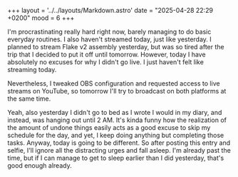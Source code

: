 +++
layout = '../../layouts/Markdown.astro'
date = "2025-04-28 22:29 +0200"
mood = 6
+++

I'm procrastinating really hard right now, barely managing to do basic everyday routines. I also haven't streamed today, just like yesterday. I planned to stream Flake v2 assembly yesterday, but was so tired after the trip that I decided to put it off until tomorrow. However, today I have absolutely no excuses for why I didn't go live. I just haven't felt like streaming today.

Nevertheless, I tweaked OBS configuration and requested access to live streams on YouTube, so tomorrow I'll try to broadcast on both platforms at the same time.

Yeah, also yesterday I didn't go to bed as I wrote I would in my diary, and instead, was hanging out until 2 AM. It's kinda funny how the realization of the amount of undone things easily acts as a good excuse to skip my schedule for the day, and yet, I keep doing anything but completing those tasks. Anyway, today is going to be different. So after posting this entry and selfie, I'll ignore all the distracting urges and fall asleep. I'm already past the time, but if I can manage to get to sleep earlier than I did yesterday, that's good enough already.